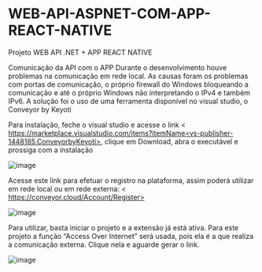 # WEB-API-ASPNET-COM-APP-REACT-NATIVE
Projeto WEB API .NET + APP REACT NATIVE

Comunicação da API com o APP
Durante o desenvolvimento houve problemas na comunicação em rede local. As causas foram os problemas com portas de comunicação, o próprio firewall do Windows bloqueando a comunicação e até o próprio Windows não interpretando o IPv4 e também IPv6. A solução foi o uso de uma ferramenta disponível no visual studio, o Conveyor by Keyoti

Para instalação, feche o visual studio e acesse o link < https://marketplace.visualstudio.com/items?itemName=vs-publisher-1448185.ConveyorbyKeyoti>, clique em Download, abra o executável e prossiga com a instalação

![image](https://user-images.githubusercontent.com/53580975/137530885-5f1d144c-8e96-4ee1-8c39-4dd97d74964c.png)

Acesse este link para efetuar o registro na plataforma, assim poderá utilizar em rede local ou em rede externa: < https://conveyor.cloud/Account/Register>

![image](https://user-images.githubusercontent.com/53580975/137530904-65eda04b-f260-4b22-9dfa-4e0ed6cd002b.png)

Para utilizar, basta iniciar o projeto e a extensão já está ativa. Para este projeto a função “Access Over Internet” será usada, pois ela é a que realiza a comunicação externa. Clique nela e aguarde gerar o link.

![image](https://user-images.githubusercontent.com/53580975/137530919-17ea8b6b-7325-4d65-a516-c49ddf72deb5.png)

